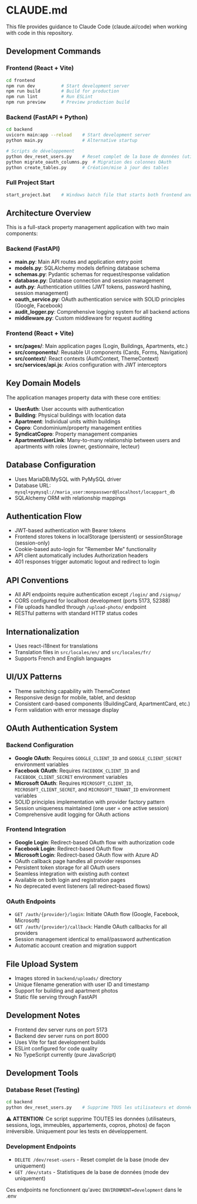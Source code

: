 # CLAUDE.md

This file provides guidance to Claude Code (claude.ai/code) when working with code in this repository.

## Development Commands

### Frontend (React + Vite)
```bash
cd frontend
npm run dev          # Start development server
npm run build        # Build for production
npm run lint         # Run ESLint
npm run preview      # Preview production build
```

### Backend (FastAPI + Python)
```bash
cd backend
uvicorn main:app --reload    # Start development server
python main.py               # Alternative startup

# Scripts de développement
python dev_reset_users.py    # Reset complet de la base de données (utilisateurs et données)
python migrate_oauth_columns.py  # Migration des colonnes OAuth
python create_tables.py      # Création/mise à jour des tables
```

### Full Project Start
```bash
start_project.bat    # Windows batch file that starts both frontend and backend
```

## Architecture Overview

This is a full-stack property management application with two main components:

### Backend (FastAPI)
- **main.py**: Main API routes and application entry point
- **models.py**: SQLAlchemy models defining database schema
- **schemas.py**: Pydantic schemas for request/response validation
- **database.py**: Database connection and session management
- **auth.py**: Authentication utilities (JWT tokens, password hashing, session management)
- **oauth_service.py**: OAuth authentication service with SOLID principles (Google, Facebook)
- **audit_logger.py**: Comprehensive logging system for all backend actions
- **middleware.py**: Custom middleware for request auditing

### Frontend (React + Vite)
- **src/pages/**: Main application pages (Login, Buildings, Apartments, etc.)
- **src/components/**: Reusable UI components (Cards, Forms, Navigation)
- **src/context/**: React contexts (AuthContext, ThemeContext)
- **src/services/api.js**: Axios configuration with JWT interceptors

## Key Domain Models

The application manages property data with these core entities:
- **UserAuth**: User accounts with authentication
- **Building**: Physical buildings with location data
- **Apartment**: Individual units within buildings
- **Copro**: Condominium/property management entities
- **SyndicatCopro**: Property management companies
- **ApartmentUserLink**: Many-to-many relationship between users and apartments with roles (owner, gestionnaire, lecteur)

## Database Configuration

- Uses MariaDB/MySQL with PyMySQL driver
- Database URL: `mysql+pymysql://maria_user:monpassword@localhost/locappart_db`
- SQLAlchemy ORM with relationship mappings

## Authentication Flow

- JWT-based authentication with Bearer tokens
- Frontend stores tokens in localStorage (persistent) or sessionStorage (session-only)
- Cookie-based auto-login for "Remember Me" functionality
- API client automatically includes Authorization headers
- 401 responses trigger automatic logout and redirect to login

## API Conventions

- All API endpoints require authentication except `/login/` and `/signup/`
- CORS configured for localhost development (ports 5173, 52388)
- File uploads handled through `/upload-photo/` endpoint
- RESTful patterns with standard HTTP status codes

## Internationalization

- Uses react-i18next for translations
- Translation files in `src/locales/en/` and `src/locales/fr/`
- Supports French and English languages

## UI/UX Patterns

- Theme switching capability with ThemeContext
- Responsive design for mobile, tablet, and desktop
- Consistent card-based components (BuildingCard, ApartmentCard, etc.)
- Form validation with error message display

## OAuth Authentication System

### Backend Configuration
- **Google OAuth**: Requires `GOOGLE_CLIENT_ID` and `GOOGLE_CLIENT_SECRET` environment variables
- **Facebook OAuth**: Requires `FACEBOOK_CLIENT_ID` and `FACEBOOK_CLIENT_SECRET` environment variables  
- **Microsoft OAuth**: Requires `MICROSOFT_CLIENT_ID`, `MICROSOFT_CLIENT_SECRET`, and `MICROSOFT_TENANT_ID` environment variables
- SOLID principles implementation with provider factory pattern
- Session uniqueness maintained (one user = one active session)
- Comprehensive audit logging for OAuth actions

### Frontend Integration
- **Google Login**: Redirect-based OAuth flow with authorization code
- **Facebook Login**: Redirect-based OAuth flow
- **Microsoft Login**: Redirect-based OAuth flow with Azure AD
- OAuth callback page handles all provider responses
- Persistent token storage for all OAuth users
- Seamless integration with existing auth context
- Available on both login and registration pages
- No deprecated event listeners (all redirect-based flows)

### OAuth Endpoints
- `GET /auth/{provider}/login`: Initiate OAuth flow (Google, Facebook, Microsoft)
- `GET /auth/{provider}/callback`: Handle OAuth callbacks for all providers
- Session management identical to email/password authentication
- Automatic account creation and migration support

## File Upload System

- Images stored in `backend/uploads/` directory
- Unique filename generation with user ID and timestamp
- Support for building and apartment photos
- Static file serving through FastAPI

## Development Notes

- Frontend dev server runs on port 5173
- Backend dev server runs on port 8000
- Uses Vite for fast development builds
- ESLint configured for code quality
- No TypeScript currently (pure JavaScript)

## Development Tools

### Database Reset (Testing)
```bash
cd backend
python dev_reset_users.py    # Supprime TOUS les utilisateurs et données associées
```
⚠️ **ATTENTION**: Ce script supprime TOUTES les données (utilisateurs, sessions, logs, immeubles, appartements, copros, photos) de façon irréversible. Uniquement pour les tests en développement.

### Development Endpoints
- `DELETE /dev/reset-users` - Reset complet de la base (mode dev uniquement)
- `GET /dev/stats` - Statistiques de la base de données (mode dev uniquement)

Ces endpoints ne fonctionnent qu'avec `ENVIRONMENT=development` dans le .env